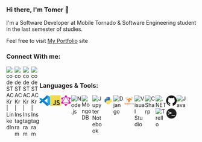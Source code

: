 ### Hi there, I'm Tomer 👋
I'm a Software Developer at Mobile Tornado & Software Engineering student in the last semester of studies.

Feel free to visit [My Portfolio](http://tomerportfolio-env.eba-ymgiddg4.us-east-2.elasticbeanstalk.com/) site

### Connect With me:
[<img align="left" alt="codeSTACKr | LinkedIn" width="22px" src="https://cdn.jsdelivr.net/npm/simple-icons@v3/icons/linkedin.svg" />][linkedin]
[<img align="left" alt="codeSTACKr | Instagram" width="22px" src="https://cdn.jsdelivr.net/npm/simple-icons@v3/icons/facebook.svg" />][facebook]
[<img align="left" alt="codeSTACKr | Instagram" width="22px" src="https://cdn.jsdelivr.net/npm/simple-icons@v3/icons/instagram.svg" />][instagram]
[<img align="left" alt="codeSTACKr | Instagram" width="22px" src="https://cdn.jsdelivr.net/npm/simple-icons@v3/icons/twitter.svg" />][twitter]  

<br />

### Languages & Tools:
<img align="left" alt="Visual Studio Code" width="28px" src="https://raw.githubusercontent.com/github/explore/80688e429a7d4ef2fca1e82350fe8e3517d3494d/topics/visual-studio-code/visual-studio-code.png" />
<img align="left" alt="JavaScript" width="28px" src="https://raw.githubusercontent.com/github/explore/80688e429a7d4ef2fca1e82350fe8e3517d3494d/topics/javascript/javascript.png" />
<img align="left" alt="GraphQL" width="28px" src="https://raw.githubusercontent.com/github/explore/80688e429a7d4ef2fca1e82350fe8e3517d3494d/topics/graphql/graphql.png" />
<img align="left" alt="Node.js" width="28px" src="https://cdn.jsdelivr.net/gh/devicons/devicon/icons/nodejs/nodejs-original-wordmark.svg" />
<img align="left" alt="MongoDB" width="28px" src="https://cdn.jsdelivr.net/gh/devicons/devicon/icons/mongodb/mongodb-original-wordmark.svg" />
<img align="left" alt="Jupyter Notebook" width="28px" src="https://cdn.jsdelivr.net/gh/devicons/devicon/icons/jupyter/jupyter-original-wordmark.svg" />
<img align="left" alt="Python" width="28px" src="https://raw.githubusercontent.com/github/explore/78df643247d429f6cc873026c0622819ad797942/topics/python/python.png" />
<img align="left" alt="Django" width="28px" src="https://cdn.jsdelivr.net/gh/devicons/devicon/icons/django/django-original.svg" />
<img align="left" alt="TensorFlow" width="28px" src="https://raw.githubusercontent.com/github/explore/78df643247d429f6cc873026c0622819ad797942/topics/tensorflow/tensorflow.png" />
<img align="left" alt="Visual Studio" width="28px" src="https://cdn.jsdelivr.net/gh/devicons/devicon/icons/visualstudio/visualstudio-plain.svg" />
<img align="left" alt="CSharp" width="28px" src="https://cdn.jsdelivr.net/gh/devicons/devicon/icons/csharp/csharp-original.svg" />
<img align="left" alt=".NET" width="28px" src="https://cdn.jsdelivr.net/gh/devicons/devicon/icons/dotnetcore/dotnetcore-original.svg" />
<img align="left" alt="GitHub" width="28px" src="https://raw.githubusercontent.com/github/explore/78df643247d429f6cc873026c0622819ad797942/topics/github/github.png" />
<img align="left" alt="Java" width="28px" src="https://cdn.jsdelivr.net/gh/devicons/devicon/icons/java/java-original-wordmark.svg" />
<img align="left" alt="Trello" width="28px" src="https://cdn.jsdelivr.net/gh/devicons/devicon/icons/trello/trello-plain.svg" />
<img align="left" alt="Terminal" width="28px" src="https://raw.githubusercontent.com/github/explore/80688e429a7d4ef2fca1e82350fe8e3517d3494d/topics/terminal/terminal.png" />
<br />
<br />

[facebook]: https://www.facebook.com/tomer.dwek/
[linkedin]: https://www.linkedin.com/in/tomer-dwek-6557b7187/
[instagram]: https://www.instagram.com/tomerdwek/
[twitter]: https://twitter.com/tomer_dwek

